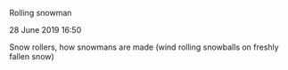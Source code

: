 Rolling snowman

28 June 2019
16:50

Snow rollers, how snowmans are made (wind rolling snowballs on freshly fallen snow)